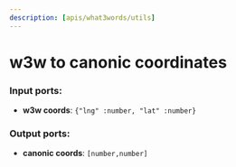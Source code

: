 ```yaml
---
description: [apis/what3words/utils]
---
```


# w3w to canonic coordinates

### Input ports:

* __w3w coords__: `{"lng" :number, "lat" :number}`

### Output ports:

* __canonic coords__: `[number,number]`

